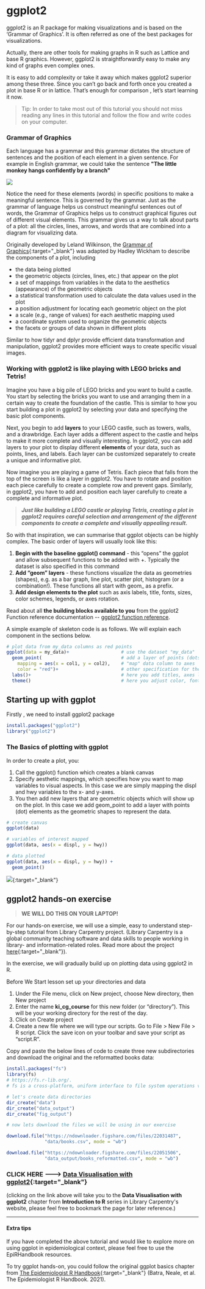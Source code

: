 # ggplot2


ggplot2 is an R package for making visualizations and is based on the ‘Grammar of Graphics’. It is often referred as one of the best packages for visualizations. 

Actually, there are other tools for making graphs in R such as Lattice and base R graphics. However, ggplot2 is straightforwardly easy to make any kind of graphs even complex ones. 

It is easy to add complexity or take it away which makes ggplot2 superior among these three. Since you can’t go back and forth once you created a plot in base R or in lattice. That’s enough for comparison , let’s start learning it now.

> Tip: In order to take most out of this tutorial you should not miss reading any lines in this tutorial and follow the flow and write codes on your computer.


### Grammar of Graphics

Each language has a grammar and this grammar dictates the structure of sentences and the position of each element in a given sentence. For example in English grammar, we could take the sentence **"The little monkey hangs confidently by a branch"**

![](https://i.imgur.com/WamzQaZ.png)

Notice the need for these elements (words) in specific positions to make a meaningful sentence. This is governed by the grammar. Just as the grammar of language helps us construct meaningful sentences out of words, the Grammar of Graphics helps us to construct graphical figures out of different visual elements. This grammar gives us a way to talk about parts of a plot: all the circles, lines, arrows, and words that are combined into a diagram for visualizing data. 

Originally developed by Leland Wilkinson, the [Grammar of Graphics](https://www.worldcat.org/title/934513040){:target="_blank"} was adapted by Hadley Wickham to describe the components of a plot, including

* the data being plotted
* the geometric objects (circles, lines, etc.) that appear on the plot
* a set of mappings from variables in the data to the aesthetics (appearance) of the geometric objects
* a statistical transformation used to calculate the data values used in the plot
* a position adjustment for locating each geometric object on the plot
* a scale (e.g., range of values) for each aesthetic mapping used
* a coordinate system used to organize the geometric objects
* the facets or groups of data shown in different plots

Similar to how tidyr and dplyr provide efficient data transformation and manipulation, ggplot2 provides more efficient ways to create specific visual images.

### Working with ggplot2 is like playing with LEGO bricks and Tetris!
Imagine you have a big pile of LEGO bricks and you want to build a castle. You start by selecting the bricks you want to use and arranging them in a certain way to create the foundation of the castle. This is similar to how you start building a plot in ggplot2 by selecting your data and specifying the basic plot components.

Next, you begin to add **layers** to your LEGO castle, such as towers, walls, and a drawbridge. Each layer adds a different aspect to the castle and helps to make it more complete and visually interesting. In ggplot2, you can add layers to your plot to display different **elements** of your data, such as points, lines, and labels. Each layer can be customized separately to create a unique and informative plot.

Now imagine you are playing a game of Tetris. Each piece that falls from the top of the screen is like a layer in ggplot2. You have to rotate and position each piece carefully to create a complete row and prevent gaps. Similarly, in ggplot2, you have to add and position each layer carefully to create a complete and informative plot.

> ***Just like building a LEGO castle or playing Tetris, creating a plot in ggplot2 requires careful selection and arrangement of the different components to create a complete and visually appealing result.*** 

So with that inspiration, we can summarise that ggplot objects can be highly complex. The basic order of layers will usually look like this:

1. **Begin with the baseline ggplot() command** - this “opens” the ggplot and allow subsequent functions to be added with +. Typically the dataset is also specified in this command
1. **Add “geom” layers** - these functions visualize the data as geometries (shapes), e.g. as a bar graph, line plot, scatter plot, histogram (or a combination!). These functions all start with geom_ as a prefix.
1. **Add design elements to the plot** such as axis labels, title, fonts, sizes, color schemes, legends, or axes rotation.

Read about all **the building blocks available to you** from the ggplot2 Function reference documentation -- [ggplot2 function reference](https://ggplot2.tidyverse.org/reference/index.html). 

A simple example of skeleton code is as follows. We will explain each component in the sections below.

```r
# plot data from my_data columns as red points
ggplot(data = my_data)+                   # use the dataset "my_data"
  geom_point(                             # add a layer of points (dots)
    mapping = aes(x = col1, y = col2),    # "map" data column to axes
    color = "red")+                       # other specification for the geom
  labs()+                                 # here you add titles, axes labels, etc.
  theme()                                 # here you adjust color, font, size etc of non-data plot elements (axes, title, etc.) 
```

## Starting up with ggplot

Firstly , we need to install ggplot2 package
```r
install.packages("ggplot2")
library("ggplot2")
```

### The Basics of plotting with ggplot

In order to create a plot, you:

1. Call the ggplot() function which creates a blank canvas
1. Specify aesthetic mappings, which specifies how you want to map variables to visual aspects. In this case we are simply mapping the displ and hwy variables to the x- and y-axes.
1. You then add new layers that are geometric objects which will show up on the plot. In this case we add geom_point to add a layer with points (dot) elements as the geometric shapes to represent the data.

```r
# create canvas
ggplot(data)

# variables of interest mapped
ggplot(data, aes(x = displ, y = hwy))

# data plotted
ggplot(data, aes(x = displ, y = hwy)) +
  geom_point()
```
![](https://i.imgur.com/g5rCVvp.png){:target="_blank"}


## ggplot2 hands-on exercise

> **WE WILL DO THIS ON YOUR LAPTOP!**

For our hands-on exercise, we will use a simple, easy to understand step-by-step tutorial from Library Carpentry project. (Library Carpentry is a global community teaching software and data skills to people working in library- and information-related roles. Read more about the project [here](https://librarycarpentry.org/){:target="_blank"}).

In the exercise, we will gradually build up on plotting data using ggplot2 in R.

Before We Start lesson set up your directories and data

1. Under the File menu, click on New project, choose New directory, then New project
1. Enter the name **ki_cg_course** for this new folder (or “directory”). This will be your working directory for the rest of the day.
1. Click on Create project
1. Create a new file where we will type our scripts. Go to File > New File > R script. Click the save icon on your toolbar and save your script as “script.R”.

Copy and paste the below lines of code to create three new subdirectories and download the original and the reformatted books data:

```R
install.packages("fs")
library(fs)   
# https://fs.r-lib.org/.  
# fs is a cross-platform, uniform interface to file system operations via R. 

# let's create data directories
dir_create("data")
dir_create("data_output")
dir_create("fig_output")

# now lets download the files we will be using in our exercise

download.file("https://ndownloader.figshare.com/files/22031487",
              "data/books.csv", mode = "wb")

download.file("https://ndownloader.figshare.com/files/22051506",
              "data_output/books_reformatted.csv", mode = "wb")
```

### CLICK HERE  ---> [Data Visualisation with ggplot2](https://librarycarpentry.org/lc-r/04-data-viz-ggplot/index.html#load-the-tidyverse-and-data-frame-into-your-r-session){:target="_blank"}

(clicking on the link above will take you to the **Data Visualisation with ggplot2** chapter from **Introduction to R** series in Library Carpentry's website, please feel free to bookmark the page for later reference.)

--------
#### Extra tips

If you have completed the above tutorial and would like to explore more on using ggplot in epidemiological context, please feel free to use the EpiRHandbook resources. 


To try ggplot hands-on, you could follow the original ggplot basics chapter from [The Epidemiologist R Handbook](https://www.epirhandbook.com/en/index.html){:target="_blank"} (Batra, Neale, et al. The Epidemiologist R Handbook. 2021).